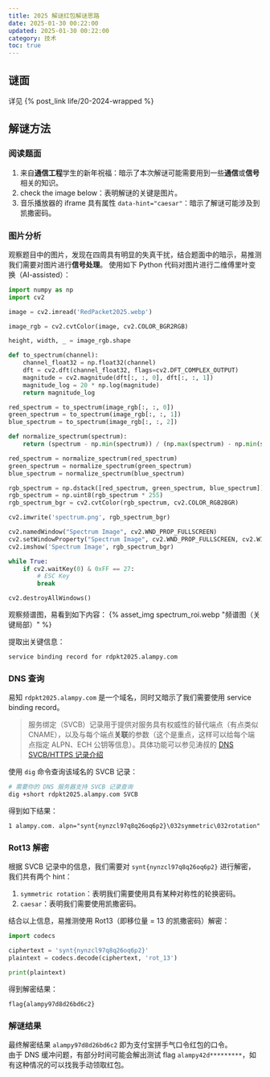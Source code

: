 ```yaml
---
title: 2025 解谜红包解谜思路
date: 2025-01-30 00:22:00
updated: 2025-01-30 00:22:00
category: 技术
toc: true
---
```

## 谜面
详见 {% post_link life/20-2024-wrapped %}

## 解谜方法
### 阅读题面
1. 来自**通信工程**学生的新年祝福：暗示了本次解谜可能需要用到一些**通信**或**信号**相关的知识。
2. check the image below：表明解谜的关键是图片。
3. 音乐播放器的 iframe 具有属性 `data-hint="caesar"`：暗示了解谜可能涉及到凯撒密码。

### 图片分析
观察题目中的图片，发现在四周具有明显的失真干扰，结合题面中的暗示，易推测我们需要对图片进行**信号处理**。
使用如下 Python 代码对图片进行二维傅里叶变换（AI-assisted）：

```python
import numpy as np
import cv2

image = cv2.imread('RedPacket2025.webp')

image_rgb = cv2.cvtColor(image, cv2.COLOR_BGR2RGB)

height, width, _ = image_rgb.shape

def to_spectrum(channel):
    channel_float32 = np.float32(channel)
    dft = cv2.dft(channel_float32, flags=cv2.DFT_COMPLEX_OUTPUT)
    magnitude = cv2.magnitude(dft[:, :, 0], dft[:, :, 1])
    magnitude_log = 20 * np.log(magnitude)
    return magnitude_log

red_spectrum = to_spectrum(image_rgb[:, :, 0])
green_spectrum = to_spectrum(image_rgb[:, :, 1])
blue_spectrum = to_spectrum(image_rgb[:, :, 2])

def normalize_spectrum(spectrum):
    return (spectrum - np.min(spectrum)) / (np.max(spectrum) - np.min(spectrum))

red_spectrum = normalize_spectrum(red_spectrum)
green_spectrum = normalize_spectrum(green_spectrum)
blue_spectrum = normalize_spectrum(blue_spectrum)

rgb_spectrum = np.dstack([red_spectrum, green_spectrum, blue_spectrum])
rgb_spectrum = np.uint8(rgb_spectrum * 255)
rgb_spectrum_bgr = cv2.cvtColor(rgb_spectrum, cv2.COLOR_RGB2BGR)

cv2.imwrite('spectrum.png', rgb_spectrum_bgr)

cv2.namedWindow("Spectrum Image", cv2.WND_PROP_FULLSCREEN)
cv2.setWindowProperty("Spectrum Image", cv2.WND_PROP_FULLSCREEN, cv2.WINDOW_FULLSCREEN)
cv2.imshow('Spectrum Image', rgb_spectrum_bgr)

while True:
    if cv2.waitKey(0) & 0xFF == 27:
        # ESC Key
        break

cv2.destroyAllWindows()
```

观察频谱图，易看到如下内容：
{% asset_img spectrum_roi.webp "频谱图（关键局部）" %}

提取出关键信息：
```
service binding record for rdpkt2025.alampy.com
```

### DNS 查询
易知 `rdpkt2025.alampy.com` 是一个域名，同时又暗示了我们需要使用 service binding record。

> 服务绑定（SVCB）记录用于提供对服务具有权威性的替代端点（有点类似 CNAME），以及与每个端点**关联**的参数（这个是重点，这样可以给每个端点指定 ALPN、ECH 公钥等信息）。具体功能可以参见涛叔的 [DNS SVCB/HTTPS 记录介绍](https://taoshu.in/dns/dns-svcb-https.html)

使用 `dig` 命令查询该域名的 SVCB 记录：

```bash
# 需要你的 DNS 服务器支持 SVCB 记录查询
dig +short rdpkt2025.alampy.com SVCB
```

得到如下结果：
```
1 alampy.com. alpn="synt{nynzcl97q8q26oq6p2}\032symmetric\032rotation"
```

### Rot13 解密
根据 SVCB 记录中的信息，我们需要对 `synt{nynzcl97q8q26oq6p2}` 进行解密，我们共有两个 hint：
1. `symmetric rotation`：表明我们需要使用具有某种对称性的轮换密码。
2. `caesar`：表明我们需要使用凯撒密码。

结合以上信息，易推测使用 Rot13（即移位量 = 13 的凯撒密码）解密：

```python
import codecs

ciphertext = 'synt{nynzcl97q8q26oq6p2}'
plaintext = codecs.decode(ciphertext, 'rot_13')

print(plaintext)
```

得到解密结果：
```
flag{alampy97d8d26bd6c2}
```

### 解谜结果
最终解密结果 `alampy97d8d26bd6c2` 即为支付宝拼手气口令红包的口令。  
由于 DNS 缓冲问题，有部分时间可能会解出测试 flag `alampy42d*********`，如有这种情况的可以找我手动领取红包。

